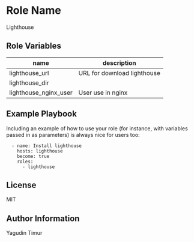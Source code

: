Role Name
=========

Lighthouse


Role Variables
--------------

|name                  | description|
|----------------------|----------------------------------------|
|lighthouse_url        | URL for download lighthouse|
|lighthouse_dir|       | Directory where installed lighthouse|
|lighthouse_nginx_user | User use in nginx|




Example Playbook
----------------

Including an example of how to use your role (for instance, with variables passed in as parameters) is always nice for users too:
``` 
  - name: Install lighthouse
    hosts: lighthouse
    become: true
    roles:
      - lighthouse
```
License
-------

MIT

Author Information
------------------

Yagudin Timur
